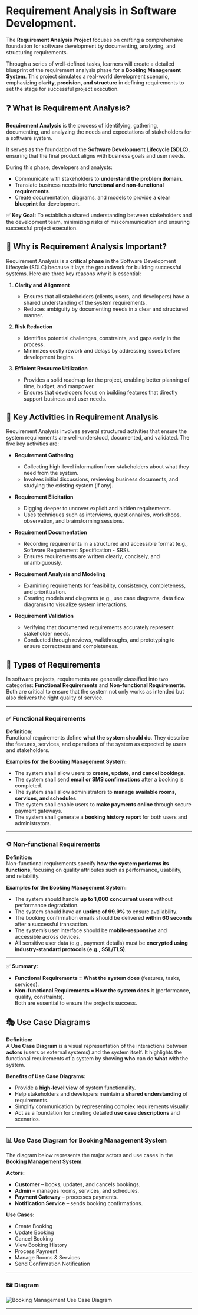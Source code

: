 # Requirement Analysis in Software Development.
The **Requirement Analysis Project** focuses on crafting a comprehensive foundation for software development by documenting, analyzing, and structuring requirements.  

Through a series of well-defined tasks, learners will create a detailed blueprint of the requirement analysis phase for a **Booking Management System**. This project simulates a real-world development scenario, emphasizing **clarity, precision, and structure** in defining requirements to set the stage for successful project execution.

## ❓ What is Requirement Analysis?

**Requirement Analysis** is the process of identifying, gathering, documenting, and analyzing the needs and expectations of stakeholders for a software system.  

It serves as the foundation of the **Software Development Lifecycle (SDLC)**, ensuring that the final product aligns with business goals and user needs.  

During this phase, developers and analysts:  
- Communicate with stakeholders to **understand the problem domain**.  
- Translate business needs into **functional and non-functional requirements**.  
- Create documentation, diagrams, and models to provide a **clear blueprint** for development.  

✅ **Key Goal:** To establish a shared understanding between stakeholders and the development team, minimizing risks of miscommunication and ensuring successful project execution.

## 🌟 Why is Requirement Analysis Important?

Requirement Analysis is a **critical phase** in the Software Development Lifecycle (SDLC) because it lays the groundwork for building successful systems. Here are three key reasons why it is essential:

1. **Clarity and Alignment**
   - Ensures that all stakeholders (clients, users, and developers) have a shared understanding of the system requirements.  
   - Reduces ambiguity by documenting needs in a clear and structured manner.  

2. **Risk Reduction**
   - Identifies potential challenges, constraints, and gaps early in the process.  
   - Minimizes costly rework and delays by addressing issues before development begins.  

3. **Efficient Resource Utilization**
   - Provides a solid roadmap for the project, enabling better planning of time, budget, and manpower.  
   - Ensures that developers focus on building features that directly support business and user needs.  

## 🔑 Key Activities in Requirement Analysis

Requirement Analysis involves several structured activities that ensure the system requirements are well-understood, documented, and validated. The five key activities are:

- **Requirement Gathering**  
  - Collecting high-level information from stakeholders about what they need from the system.  
  - Involves initial discussions, reviewing business documents, and studying the existing system (if any).  

- **Requirement Elicitation**  
  - Digging deeper to uncover explicit and hidden requirements.  
  - Uses techniques such as interviews, questionnaires, workshops, observation, and brainstorming sessions.  

- **Requirement Documentation**  
  - Recording requirements in a structured and accessible format (e.g., Software Requirement Specification - SRS).  
  - Ensures requirements are written clearly, concisely, and unambiguously.  

- **Requirement Analysis and Modeling**  
  - Examining requirements for feasibility, consistency, completeness, and prioritization.  
  - Creating models and diagrams (e.g., use case diagrams, data flow diagrams) to visualize system interactions.  

- **Requirement Validation**  
  - Verifying that documented requirements accurately represent stakeholder needs.  
  - Conducted through reviews, walkthroughs, and prototyping to ensure correctness and completeness.
 
    
## 📂 Types of Requirements

In software projects, requirements are generally classified into two categories: **Functional Requirements** and **Non-functional Requirements**. Both are critical to ensure that the system not only works as intended but also delivers the right quality of service.

---

### ✅ Functional Requirements
**Definition:**  
Functional requirements define **what the system should do**. They describe the features, services, and operations of the system as expected by users and stakeholders.  

**Examples for the Booking Management System:**  
- The system shall allow users to **create, update, and cancel bookings**.  
- The system shall send **email or SMS confirmations** after a booking is completed.  
- The system shall allow administrators to **manage available rooms, services, and schedules**.  
- The system shall enable users to **make payments online** through secure payment gateways.  
- The system shall generate a **booking history report** for both users and administrators.  

---

### ⚙️ Non-functional Requirements
**Definition:**  
Non-functional requirements specify **how the system performs its functions**, focusing on quality attributes such as performance, usability, and reliability.  

**Examples for the Booking Management System:**  
- The system should handle **up to 1,000 concurrent users** without performance degradation.  
- The system should have an **uptime of 99.9%** to ensure availability.  
- The booking confirmation emails should be delivered **within 60 seconds** after a successful transaction.  
- The system’s user interface should be **mobile-responsive** and accessible across devices.  
- All sensitive user data (e.g., payment details) must be **encrypted using industry-standard protocols (e.g., SSL/TLS)**.  

---

✅ **Summary:**  
- **Functional Requirements = What the system does** (features, tasks, services).  
- **Non-functional Requirements = How the system does it** (performance, quality, constraints).  
Both are essential to ensure the project’s success.
## 🎭 Use Case Diagrams

**Definition:**  
A **Use Case Diagram** is a visual representation of the interactions between **actors** (users or external systems) and the system itself. It highlights the functional requirements of a system by showing **who** can do **what** with the system.  

**Benefits of Use Case Diagrams:**  
- Provide a **high-level view** of system functionality.  
- Help stakeholders and developers maintain a **shared understanding** of requirements.  
- Simplify communication by representing complex requirements visually.  
- Act as a foundation for creating detailed **use case descriptions** and scenarios.  

---

### 📊 Use Case Diagram for Booking Management System

The diagram below represents the major actors and use cases in the **Booking Management System**.

**Actors:**  
- **Customer** – books, updates, and cancels bookings.  
- **Admin** – manages rooms, services, and schedules.  
- **Payment Gateway** – processes payments.  
- **Notification Service** – sends booking confirmations.  

**Use Cases:**  
- Create Booking  
- Update Booking  
- Cancel Booking  
- View Booking History  
- Process Payment  
- Manage Rooms & Services  
- Send Confirmation Notification  

---

### 🖼 Diagram

![Booking Management Use Case Diagram](https://res.cloudinary.com/dsrxjzmcl/image/upload/v1756563865/bookingPlan_rmeoly.png)

---
